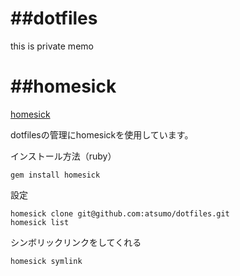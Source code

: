 ##dotfiles 
======
this is private memo

##homesick
======
[homesick](https://github.com/technicalpickles/homesick)

dotfilesの管理にhomesickを使用しています。

インストール方法（ruby）

	gem install homesick

設定

	homesick clone git@github.com:atsumo/dotfiles.git
	homesick list
	
シンボリックリンクをしてくれる

	homesick symlink

